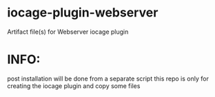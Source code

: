 # iocage-plugin-webserver
Artifact file(s) for Webserver iocage plugin

# INFO:
post installation will be done from a separate script
this repo is only for creating the iocage plugin and copy some files
